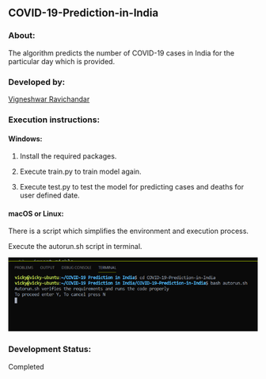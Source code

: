 ## COVID-19-Prediction-in-India

### About:

The algorithm predicts the number of COVID-19 cases in India for the particular day which is provided.

### Developed by:

[Vigneshwar Ravichandar](https://github.com/ToastCoder)

### Execution instructions:

#### Windows:

1. Install the required packages.

2. Execute train.py to train model again.

3. Execute test.py to test the model for predicting cases and deaths for user defined date.

#### macOS or Linux:

There is a script which simplifies the environment and execution process.

Execute the autorun.sh script in terminal.

![shellimg1](https://github.com/ToastCoder/COVID-19-Prediction-in-India/blob/master/images/img1.png)

### Development Status:

Completed
